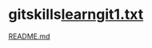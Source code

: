 # gitskills[learngit1.txt](https://github.com/jianlubuzou13/gitskills/files/7152051/learngit1.txt)
[README.md](https://github.com/jianlubuzou13/gitskills/files/7152053/README.md)
